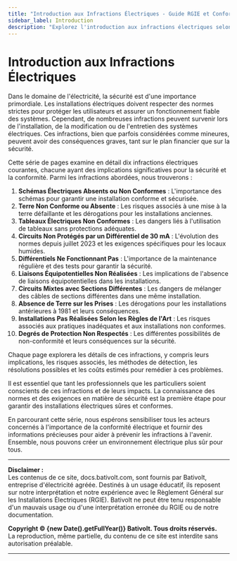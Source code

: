 ```yaml
---
title: "Introduction aux Infractions Électriques - Guide RGIE et Conformité en Belgique"
sidebar_label: Introduction
description: "Explorez l'introduction aux infractions électriques selon le RGIE. Comprenez les règles de conformité électrique en Belgique, les erreurs courantes, et comment assurer la sécurité des installations électriques."
---
```


# Introduction aux Infractions Électriques

Dans le domaine de l'électricité, la sécurité est d'une importance primordiale. Les installations électriques doivent respecter des normes strictes pour protéger les utilisateurs et assurer un fonctionnement fiable des systèmes. Cependant, de nombreuses infractions peuvent survenir lors de l'installation, de la modification ou de l'entretien des systèmes électriques. Ces infractions, bien que parfois considérées comme mineures, peuvent avoir des conséquences graves, tant sur le plan financier que sur la sécurité.

Cette série de pages examine en détail dix infractions électriques courantes, chacune ayant des implications significatives pour la sécurité et la conformité. Parmi les infractions abordées, nous trouverons :

1. **Schémas Électriques Absents ou Non Conformes** : L'importance des schémas pour garantir une installation conforme et sécurisée.
2. **Terre Non Conforme ou Absente** : Les risques associés à une mise à la terre défaillante et les dérogations pour les installations anciennes.
3. **Tableaux Électriques Non Conformes** : Les dangers liés à l'utilisation de tableaux sans protections adéquates.
4. **Circuits Non Protégés par un Différentiel de 30 mA** : L'évolution des normes depuis juillet 2023 et les exigences spécifiques pour les locaux humides.
5. **Différentiels Ne Fonctionnant Pas** : L'importance de la maintenance régulière et des tests pour garantir la sécurité.
6. **Liaisons Équipotentielles Non Réalisées** : Les implications de l'absence de liaisons équipotentielles dans les installations.
7. **Circuits Mixtes avec Sections Différentes** : Les dangers de mélanger des câbles de sections différentes dans une même installation.
8. **Absence de Terre sur les Prises** : Les dérogations pour les installations antérieures à 1981 et leurs conséquences.
9. **Installations Pas Réalisées Selon les Règles de l'Art** : Les risques associés aux pratiques inadéquates et aux installations non conformes.
10. **Degrés de Protection Non Respectés** : Les différentes possibilités de non-conformité et leurs conséquences sur la sécurité.

Chaque page explorera les détails de ces infractions, y compris leurs implications, les risques associés, les méthodes de détection, les résolutions possibles et les coûts estimés pour remédier à ces problèmes. 

Il est essentiel que tant les professionnels que les particuliers soient conscients de ces infractions et de leurs impacts. La connaissance des normes et des exigences en matière de sécurité est la première étape pour garantir des installations électriques sûres et conformes.

En parcourant cette série, nous espérons sensibiliser tous les acteurs concernés à l'importance de la conformité électrique et fournir des informations précieuses pour aider à prévenir les infractions à l'avenir. Ensemble, nous pouvons créer un environnement électrique plus sûr pour tous.

---

**Disclaimer :**  
Les contenus de ce site, docs.bativolt.com, sont fournis par Bativolt, entreprise d'électricité agréée. Destinés à un usage éducatif, ils reposent sur notre interprétation et notre expérience avec le Règlement Général sur les Installations Électriques (RGIE). Bativolt ne peut être tenu responsable d'un mauvais usage ou d'une interprétation erronée du RGIE ou de notre documentation.

**Copyright © {new Date().getFullYear()} Bativolt. Tous droits réservés.**  
La reproduction, même partielle, du contenu de ce site est interdite sans autorisation préalable.

---
